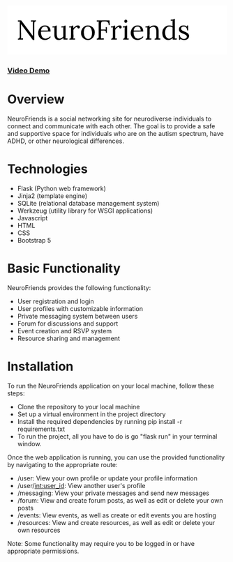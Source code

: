 ![NeuroFriends logo](./static/logo.png)

### [Video Demo](https://youtu.be/5Mp0ZaFU1gs)

# Overview
NeuroFriends is a social networking site for neurodiverse individuals to connect and communicate with each other. The goal is to provide a safe and supportive space for individuals who are on the autism spectrum, have ADHD, or other neurological differences.

# Technologies

- Flask (Python web framework)
- Jinja2 (template engine)
- SQLite (relational database management system)
- Werkzeug (utility library for WSGI applications)
- Javascript
- HTML
- CSS
- Bootstrap 5

# Basic Functionality

NeuroFriends provides the following functionality:

- User registration and login
- User profiles with customizable information
- Private messaging system between users
- Forum for discussions and support
- Event creation and RSVP system
- Resource sharing and management

# Installation

To run the NeuroFriends application on your local machine, follow these steps:

- Clone the repository to your local machine
- Set up a virtual environment in the project directory
- Install the required dependencies by running pip install -r requirements.txt
- To run the project, all you have to do is go "flask run" in your terminal window.

Once the web application is running, you can use the provided functionality by navigating to the appropriate route:

- /user: View your own profile or update your profile information
- /user/<int:user_id>: View another user's profile
- /messaging: View your private messages and send new messages
- /forum: View and create forum posts, as well as edit or delete your own posts
- /events: View events, as well as create or edit events you are hosting
- /resources: View and create resources, as well as edit or delete your own resources

Note: Some functionality may require you to be logged in or have appropriate permissions.
